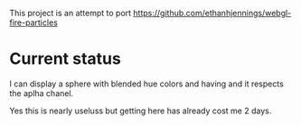 
This project is an attempt to port https://github.com/ethanhjennings/webgl-fire-particles


# Current status

I can display a sphere with blended hue colors and having and it respects the
aplha chanel.

Yes this is nearly useluss but getting here has already cost me 2 days.

